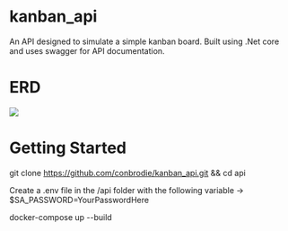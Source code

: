 # kanban_api

An API designed to simulate a simple kanban board. Built using .Net core and uses swagger for API documentation.

# ERD
<img src="https://user-images.githubusercontent.com/60991106/155919534-c2cbc7ee-888f-451c-bd62-c85929997070.PNG">

# Getting Started 

git clone https://github.com/conbrodie/kanban_api.git && cd api 

Create a .env file in the /api folder with the following variable -> $SA_PASSWORD=YourPasswordHere

docker-compose up --build
